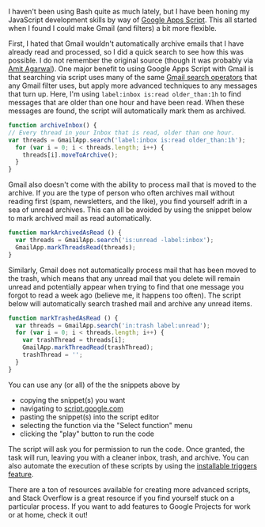 I haven't been using Bash quite as much lately, but I have been honing my JavaScript development skills by way of [Google Apps Script](https://developers.google.com/apps-script/articles). This all started when I found I could make Gmail (and filters) a bit more flexible.  

First, I hated that Gmail wouldn't automatically archive emails that I have already read and processed, so I did a quick search to see how this was possible. I do not remember the original source (though it was probably via [Amit Agarwal](https://ctrlq.org/code/19690-archive-old-gmail-messages-automatically)). One major benefit to using Google Apps Script with Gmail is that searching via script uses many of the same [Gmail search operators](https://support.google.com/mail/answer/7190?hl=en) that any Gmail filter uses, but apply more advanced techniques to any messages that turn up. Here, I'm using `label:inbox is:read older_than:1h` to find messages that are older than one hour and have been read. When these messages are found, the script will automatically mark them as archived.  

```javascript  
function archiveInbox() {
// Every thread in your Inbox that is read, older than one hour.
var threads = GmailApp.search('label:inbox is:read older_than:1h');
  for (var i = 0; i < threads.length; i++) {
    threads[i].moveToArchive();
  }
}

```

Gmail also doesn't come with the ability to process mail that is moved to the archive. If you are the type of person who often archives mail without reading first (spam, newsletters, and the like), you find yourself adrift in a sea of unread archives. This can all be avoided by using the snippet below to mark archived mail as read automatically.  

```javascript  
function markArchivedAsRead () {
  var threads = GmailApp.search('is:unread -label:inbox');
  GmailApp.markThreadsRead(threads);
}

```


Similarly, Gmail does not automatically process mail that has been moved to the trash, which means that any unread mail that you delete will remain unread and potentially appear when trying to find that one message you forgot to read a week ago (believe me, it happens too often). The script below will automatically search trashed mail and archive any unread items.  

```javascript
function markTrashedAsRead () {
  var threads = GmailApp.search('in:trash label:unread');
  for (var i = 0; i < threads.length; i++) {
    var trashThread = threads[i];
    GmailApp.markThreadRead(trashThread);
    trashThread = '';
  }
}

```


You can use any (or all) of the the snippets above by   

- copying the snippet(s) you want  
- navigating to [script.google.com](https://script.google.com/create)  
- pasting the snippet(s) into the script editor  
- selecting the function via the "Select function" menu  
- clicking the "play" button to run the code  

The script will ask you for permission to run the code. Once granted, the task will run, leaving you with a cleaner inbox, trash, and archive. You can also automate the execution of these scripts by using the [installable triggers feature](https://developers.google.com/apps-script/guides/triggers/installable). 

There are a ton of resources available for creating more advanced scripts, and Stack Overflow is a great resource if you find yourself stuck on a particular process. If you want to add features to Google Projects for work or at home, check it out!  


